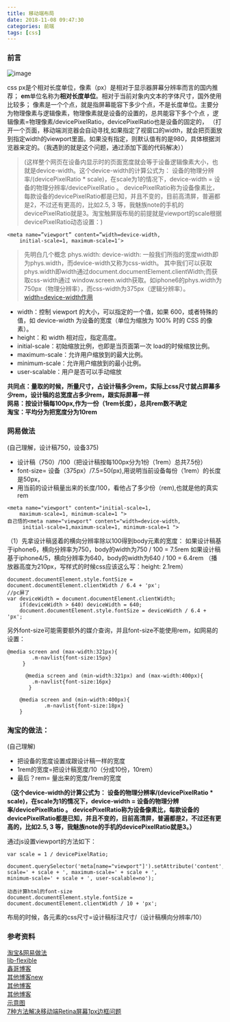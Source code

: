 ```yaml
---
title: 移动端布局
date: 2018-11-08 09:47:30
categories: 前端
tags: [css]
---
```



### 前言
![image](https://pzhicong.github.io/cici/images/youdaoyun/ppi.png)

css px是个相对长度单位，像素（px）是相对于显示器屏幕分辨率而言的国内推荐；
**em**单位名称为**相对长度单位**。相对于当前对象内文本的字体尺寸，国外使用比较多；
像素是一个个点，就是指屏幕能容下多少个点，不是长度单位。主要分为物理像素与逻辑像素，物理像素就是设备的设置的，总共能容下多个个点
，逻辑像素=物理像素/devicePixelRatio，devicePixelRatio也是设备的固定的，
（打开一个页面，移动端浏览器会自动寻找<meta name='viewport'>,如果指定了视窗口的width，就会把页面放到指定width的viewport里面。如果没有指定，则默认值有的是980，具体根据浏览器来定的。（我遇到的就是这个问题，通过添加下面的代码解决））


> (这样整个网页在设备内显示时的页面宽度就会等于设备逻辑像素大小，也就是device-width。这个device-width的计算公式为：
> 设备的物理分辨率/(devicePixelRatio * scale)，在scale为1的情况下，device-width = 设备的物理分辨率/devicePixelRatio 。
> devicePixelRatio称为设备像素比，每款设备的devicePixelRatio都是已知，并且不变的，目前高清屏，普遍都是2，不过还有更高的，比如2.5, 3 等，我魅族note的手机的devicePixelRatio就是3。淘宝触屏版布局的前提就是viewport的scale根据devicePixelRatio动态设置：)

```
<meta name=”viewport” content=”width=device-width, 
    initial-scale=1, maximum-scale=1″>
```

> 先明白几个概念
phys.width:
device-width:
一般我们所指的宽度width即为phys.width，而device-width又称为css-width。
其中我们可以获取phys.width即width通过document.documentElement.clientWidth;而获取css-width通过 window.screen.width获取。如iphone6的phys.width为750px（物理分辨率），而css-width为375px（逻辑分辨率）。[width=device-width作用](https://www.cnblogs.com/wbxjiayou/p/5176815.html) 

- width：控制 viewport 的大小，可以指定的一个值，如果 600，或者特殊的值，如 device-width 为设备的宽度（单位为缩放为 100% 时的 CSS 的像素）。  
- height：和 width 相对应，指定高度。  
- initial-scale：初始缩放比例，也即是当页面第一次 load的时候缩放比例。  
- maximum-scale：允许用户缩放到的最大比例。  
- minimum-scale：允许用户缩放到的最小比例。  
- user-scalable：用户是否可以手动缩放  


**共同点：量取的时候，所量尺寸，占设计稿多少rem，实际上css尺寸就占屏幕多少rem，设计稿的总宽度占多少rem，跟实际屏幕一样**  
**网易：按设计稿每100px,作为一份（1rem长度），总共rem数不确定**  
**淘宝：平均分为把宽度分为10rem**


### 网易做法



(自己理解，设计稿750，设备375)
- 设计稿（750）/100（把设计稿按每100px分为1份（1rem）总共7.5份）
- font-size= 设备（375px）/7.5=50(px),用说明当前设备每份（1rem）的长度是50px，
- 用当前的设计稿量出来的长度/100，看他占了多少份（rem),也就是他的真实rem

```
<meta name="viewport" content="initial-scale=1,
    maximum-scale=1, minimum-scale=1 ">
自己悟的<meta name="viewport" content="width=device-width,
     initial-scale=1,maximum-scale=1, minimum-scale=1 ">
```

（1）先拿设计稿竖着的横向分辨率除以100得到body元素的宽度：
如果设计稿基于iphone6，横向分辨率为750，body的width为750 / 100 = 7.5rem
    如果设计稿基于iphone4/5，横向分辨率为640，body的width为640 / 100 = 6.4rem
（播放器高度为210px，写样式的时候css应该这么写：height: 2.1rem）

```
document.documentElement.style.fontSize = document.documentElement.clientWidth / 6.4 + 'px';
//pc屏了
var deviceWidth = document.documentElement.clientWidth;
    if(deviceWidth > 640) deviceWidth = 640;
    document.documentElement.style.fontSize = deviceWidth / 6.4 + 'px';
```


另外font-size可能需要额外的媒介查询，并且font-size不能使用rem，如网易的设置：

```
@media screen and (max-width:321px){
    	.m-navlist{font-size:15px}
     }

      @media screen and (min-width:321px) and (max-width:400px){
    	.m-navlist{font-size:16px}
       }

	@media screen and (min-width:400px){
    		.m-navlist{font-size:18px}
	}
```

### 淘宝的做法：
(自己理解)
- 把设备的宽度设置成跟设计稿一样的宽度
- 1rem的宽度=把设计稿宽度/10（分成10份，10rem）
- 最后？rem= 量出来的宽度/1rem的宽度


**（这个device-width的计算公式为：
设备的物理分辨率/(devicePixelRatio * scale)，在scale为1的情况下，device-width = 设备的物理分辨率/devicePixelRatio 。
devicePixelRatio称为设备像素比，每款设备的devicePixelRatio都是已知，并且不变的，目前高清屏，普遍都是2，不过还有更高的，比如2.5, 3 等，我魅族note的手机的devicePixelRatio就是3。）**

通过js设置viewport的方法如下：

```
var scale = 1 / devicePixelRatio;
    document.querySelector('meta[name="viewport"]').setAttribute('content','initial-scale=' + scale + ', maximum-scale=' + scale + ', 			             		minimum-scale=' + scale + ', user-scalable=no');

动态计算html的font-size
document.documentElement.style.fontSize = document.documentElement.clientWidth / 10 + 'px';
```
布局的时候，各元素的css尺寸=设计稿标注尺寸/（设计稿横向分辨率/10）




### 参考资料
[淘宝&网易做法](http://www.cnblogs.com/lyzg/p/4877277.html#)  
[lib-flexible](https://github.com/amfe/lib-flexible)  
[鑫哥博客](http://www.zhangxinxu.com/wordpress/2012/08/window-devicepixelratio/)  
[其他博客new](http://www.cnblogs.com/lovesueee/p/4618454.htm)  
[其他博客](http://yunkus.com/physical-pixel-device-independent-pixels/)  
[其他博客](https://www.jianshu.com/p/bb76c606f0b4)  
[示意图](http://www.cnblogs.com/zdhblog/p/6845618.html)   
[7种方法解决移动端Retina屏幕1px边框问题](https://www.jianshu.com/p/7e63f5a32636)  

